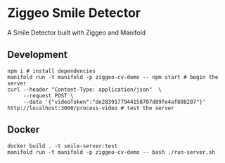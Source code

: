 # Ziggeo Smile Detector
A Smile Detector built with Ziggeo and Manifold

## Development 
```
npm i # install dependencies
manifold run -t manifold -p ziggeo-cv-demo -- npm start # begin the server
curl --header "Content-Type: application/json"  \
     --request POST \
     --data '{"videoToken":"de2839177944158707d89fe4af808207"}' http://localhost:3000/process-video # test the server
```

## Docker
```
docker build . -t smile-server:test
manifold run -t manifold -p ziggeo-cv-demo -- bash ./run-server.sh
```
